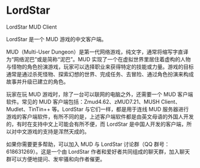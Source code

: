 # LordStar
LordStar MUD Client

LordStar 是一个 MUD 游戏的中文客户端。

MUD（Multi-User Dungeon）是第一代网络游戏，纯文字，通常将缩写字直译为“网络泥巴”或是简称“泥巴”。MUD 实现了一个在虚拟世界里居住着虚构的人物与怪物的角色扮演游戏，玩家可以选择职业来获得特定的技能或力量。游戏的目标通常是通过杀死怪物、探索幻想的世界、完成任务、去冒险、通过角色扮演来构成故事并升级已建立的角色。

玩家在玩 MUD 游戏时，除了一台可以联网的电脑之外，还需要一个 MUD 客户端软件。常见的 MUD 客户端包括：Zmud4.62、zMUD7.21、MUSH Client、Mudlet、TinTin++ 等。LordStar 与它们一样，都是用于连线 MUD 服务器进行游戏的客户端软件，有所不同的是，上述客户端软件都是由英文母语的外国人开发的，有时在支持中文上可能会有所不便，而 LordStar 是中国人开发的客户端，所以对中文游戏的支持是浑然天成的。

如果你需要更多帮助，可以加入 MUD 与 LordStar 讨论群（QQ 群号：618631269）。这是一个由 LordStar 作者和爱好者共同组成的聊天群，加入聊天群可以方便地提问、发牢骚和向作者催更。

